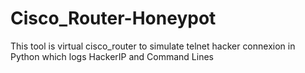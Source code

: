 # Cisco_Router-Honeypot
This tool is virtual cisco_router to simulate telnet hacker connexion in Python which logs HackerIP and Command Lines
